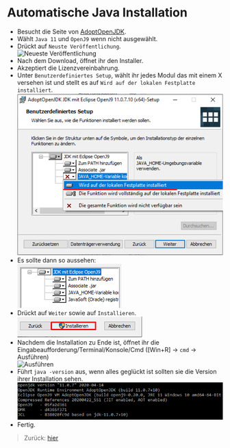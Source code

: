 # Automatische Java Installation
- Besucht die Seite von [AdoptOpenJDK](https://adoptopenjdk.net/?variant=openjdk11&jvmVariant=openj9).
- Wählt `Java 11` und `OpenJ9` wenn nicht ausgewählt.
- Drückt auf `Neuste Veröffentlichung`.<br>
![Neueste Veröffentlichung](Veröffentlichung.png "Hier auf der AdoptOpenJDK Seite drücken.")
- Nach dem Download, öffnet ihr den Installer.
- Akzeptiert die Lizenzvereinbahrung.
- Unter `Benutzerdefiniertes Setup`, wählt ihr jedes Modul das mit einem X versehen ist und stellt es auf `Wird auf der lokalen Festplatte installiert`.<br>
![Setup Installation](InstallierenSetup.png "Alle auswählen.")
- Es sollte dann so aussehen:<br>
![Setup Alles](SetupAlles.png "Alles ausgewählt.")
- Drückt auf `Weiter` sowie auf `Installieren`.<br>
![Installation](Installieren.png "Alle auswählen.")
- Nachdem die Installation zu Ende ist, öffnet ihr die Eingabeaufforderung/Terminal/Konsole/Cmd ([Win+R] -> `cmd` -> Ausführen)<br>
![Ausführen](Ausführen.png "Alle auswählen.")
- Führt `java -version` aus, wenn alles geglückt ist sollten sie die Version ihrer Installation sehen.<br>
![Konsole](../../Konsole.png "Alle auswählen.")
- Fertig.

> Zurück: [hier](../README.md)
